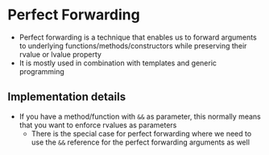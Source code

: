 # Perfect Forwarding
+ Perfect forwarding is a technique that enables us to forward arguments to underlying functions/methods/constructors while preserving their rvalue or lvalue property
+ It is mostly used in combination with templates and generic programming

## Implementation details
+ If you have a method/function with `&&` as parameter, this normally means that you want to enforce rvalues as parameters
    - There is the special case for perfect forwarding where we need to use the `&&` reference for the perfect forwarding arguments as well